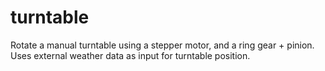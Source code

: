 # turntable
Rotate a manual turntable using a stepper motor, and a ring gear + pinion. Uses external weather data as input for turntable position.
